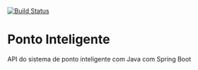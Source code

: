 [![Build Status](https://travis-ci.org/michelspirlandeli/ponto-inteligente-api.svg?branch=master)](https://travis-ci.org/michelspirlandeli/ponto-inteligente-api)
# Ponto Inteligente
API do sistema de ponto inteligente com Java com Spring Boot
